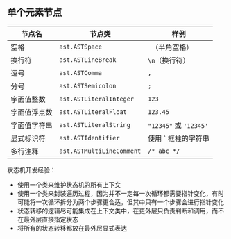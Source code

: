 ## 单个元素节点

| 节点名       | 节点类                    | 样例                   |
| ------------ | ------------------------- | ---------------------- |
| 空格         | `ast.ASTSpace`            | ` `（半角空格）        |
| 换行符       | `ast.ASTLineBreak`        | `\n`（换行符）         |
| 逗号         | `ast.ASTComma`            | `,`                    |
| 分号         | `ast.ASTSemicolon`        | `;`                    |
| 字面值整数   | `ast.ASTLiteralInteger`   | `123`                  |
| 字面值浮点数 | `ast.ASTLiteralFloat`     | `123.45`               |
| 字面值字符串 | `ast.ASTLiteralString`    | `"12345"` 或 `'12345'` |
| 显式标识符   | `ast.ASTIdentifier`       | 使用 ` 框柱的字符串    |
| 多行注释     | `ast.ASTMultiLineComment` | `/* abc */`            |



状态机开发经验：

- 使用一个类来维护状态机的所有上下文
- 使用一个类来封装遍历过程，因为并不一定每一次循环都需要指针变化，有时可能将一次循环拆分为两个步骤更合适，但其中只有一个步骤会进行指针变化
- 状态转移的逻辑尽可能集成在上下文类中，在更外层只负责判断和调用，而不在最外层直接指定状态
- 将所有的状态转移都放在最外层显式表达
